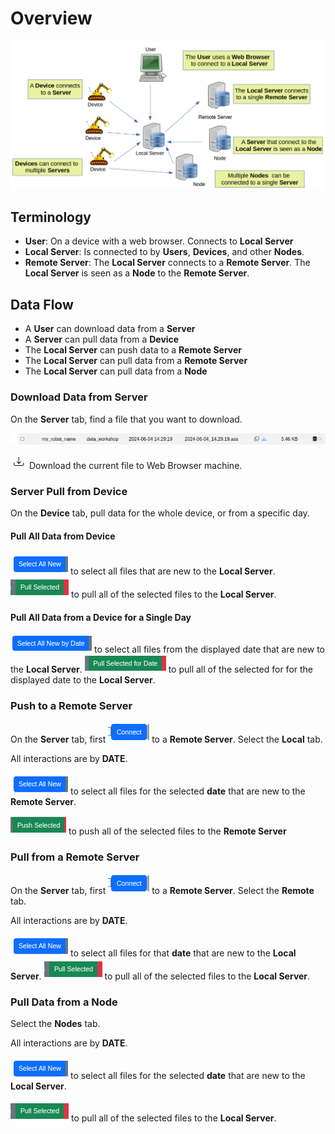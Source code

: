 # Overview

![alt text](imgs/DataFlow.Overview.png)

## Terminology

* **User**: On a device with a web browser.  Connects to **Local Server**
* **Local Server**: Is connected to by **Users**, **Devices**, and other **Nodes**.
* **Remote Server**: The **Local Server** connects to a **Remote Server**. The **Local Server** is seen as a **Node** to the **Remote Server**.

## Data Flow

* A **User** can download data from a **Server**
* A **Server** can pull data from a **Device**
* The **Local Server** can push data to a **Remote Server**
* The **Local Server** can pull data from a **Remote Server**
* The **Local Server** can pull data from a **Node**

### Download Data from Server

On the **Server** tab, find a file that you want to download.

![alt text](imgs/DataFlow.ServerRow.png)

![alt text](imgs/Dashboard.Download.png) Download the current file to Web Browser machine.

### Server Pull from Device

On the **Device** tab, pull data for the whole device, or from a specific day.

#### Pull All Data from Device

![alt text](imgs/DataFlow.SelectAllNew.png) to select all files that are new to the **Local Server**.
![alt text](imgs/DataFlow.PullSelected.png) to pull all of the selected files to the **Local Server**.

#### Pull All Data from a Device for a Single Day

![alt text](imgs/DataFlow.SelectByDate.png) to select all files from the displayed date that are new to the **Local Server**.
![alt text](imgs/DataFlow.PullByDate.png) to pull all of the selected for for the displayed date to the **Local Server**.

### Push to a Remote Server

On the **Server** tab, first ![alt text](imgs/DataFlow.Server.Connect.png) to a **Remote Server**. Select the **Local** tab.

All interactions are by **DATE**.  

![alt text](imgs/DataFlow.SelectAllNew.png) to select all files for the selected **date** that are new to the **Remote Server**.

![alt text](imgs/DataFlow.Server.Push.png) to push all of the selected files to the **Remote Server**

### Pull from a Remote Server

On the **Server** tab, first ![alt text](imgs/DataFlow.Server.Connect.png) to a **Remote Server**. Select the **Remote** tab.

All interactions are by **DATE**.  

![alt text](imgs/DataFlow.SelectAllNew.png) to select all files for that **date** that are new to the **Local Server**.
![alt text](imgs/DataFlow.PullSelected.png) to pull all of the selected files to the **Local Server**.

### Pull Data from a Node

Select the **Nodes** tab.

All interactions are by **DATE**.  

![alt text](imgs/DataFlow.SelectAllNew.png) to select all files for the selected **date** that are new to the **Local Server**.

![alt text](imgs/DataFlow.PullSelected.png) to pull all of the selected files to the **Local Server**.
